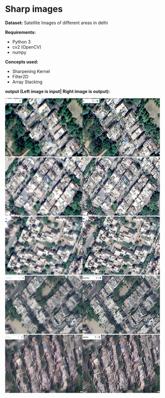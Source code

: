 # Sharp images

__Dataset:__ Satellite Images of different areas in delhi

__Requirements:__ 
  + Python 3
  + cv2 (OpenCV)
  + numpy
 
__Concepts used:__
  * Sharpening Kernel
  * Filter2D
  * Array Stacking
  
__output (Left image is input| Right image is output):__

![output1](sharpened_images/0.jpg "Image")
![output2](sharpened_images/5.jpg "Image")
![output3](sharpened_images/15.jpg "Image")
![output4](sharpened_images/34.jpg "Image")
![output5](sharpened_images/44.jpg "Image")
